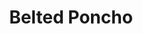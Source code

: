 ---
title: "Belted Poncho"
categories: ["Women","Women/Ponchos"]
images: ["./P05A7088.JPG","./P05A7089.JPG"]
---
